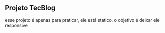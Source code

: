 ## Projeto TecBlog
esse projeto é apenas para praticar, ele está statico, o objetivo é deixar ele responsive